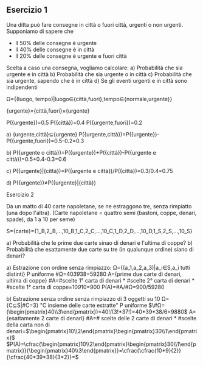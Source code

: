 ## Esercizio 1

Una ditta può fare consegne in città o fuori città, urgenti o non urgenti.
Supponiamo di sapere che
- Il 50% delle consegne è urgente
- Il 40% delle consegne è in città
- Il 20% delle consegne è urgente e fuori città

Scelta a caso una consegna, vogliamo calcolare:
a) Probabilità che sia urgente e in città
b) Probabilità che sia urgente o in città
c) Probabilità che sia urgente, sapendo che è in città
d) Se gli eventi urgenti e in città sono indipendenti

Ω={(luogo, tempo)|luogo∈{città,fuori},tempo∈{normale,urgente}}

{urgente}={città,fuori}×{urgente}

P({urgente})=0.5
P({città})=0.4
P({urgente,fuori})=0.2

a) {urgente,città}⊆{urgente}
   P({urgente,città})=P({urgente})-P({urgente,fuori})=0.5-0.2=0.3

b) P({urgente o città})=P({urgente})+P({città})-P({urgente e città})=0.5+0.4-0.3=0.6

c) P({urgente}|{città})=P({urgente e città})/P({città})=0.3/0.4=0.75

d) P({urgente})≠P({urgente}|{città})


Esercizio 2

Da un matto di 40 carte napoletane, se ne estraggono tre, senza rimpiatto (una dopo l'altra).
(Carte napoletane = quattro semi (bastoni, coppe, denari, spade), da 1 a 10 per seme)

S={carte}={1_B,2_B,...,10_B,1_C,2_C,...,10_C,1_D,2_D,...,10_D,1_S,2_S,...,10_S}

a) Probabilità che le prime due carte sinao di denari e l'ultima di coppe?
b) Probabilità che esattamente due carte su tre (in qualunque ordine) siano di denari?

a) Estrazione con ordine senza rimpiazzo:
  Ω={(a_1,a_2,a_3)|a_i∈S,a_i tutti distinti}
  P uniforme
  \#Ω=40*39*38=59280
  A={prime due carte di denari, ultima di coppe}
  \#A=#scelte 1° carta di denari * \#scelte 2° carta di denari * \#scelte 1° carta di coppe=10*9*10=900
  P(A)=#A/#Ω=900/59280

b) Estrazione senza ordine senza rimpiazzo di 3 oggetti su 10
  Ω={C⊆S|#C=3} "C insieme delle carte estratte"
  P uniforme
  $\#Ω=(\begin{pmatrix}40\\3\end{pmatrix})=40!/(3!*37!)=40*39*38/6=9880$
  A={esattamente 2 carte di denari}
  \#A=\# scelte delle 2 carte di denari * \#scelte della carta non di denari=$\begin{pmatrix}10\\2\end{pmatrix}\begin{pmatrix}30\\1\end{pmatrix}$
  $P(A)=\cfrac{\begin{pmatrix}10\\2\end{pmatrix}\begin{pmatrix}30\\1\end{pmatrix}}{\begin{pmatrix}40\\3\end{pmatrix}}=\cfrac{\cfrac{10*9}{2}}{\cfrac{40*39*38}{3*2}}=$
  